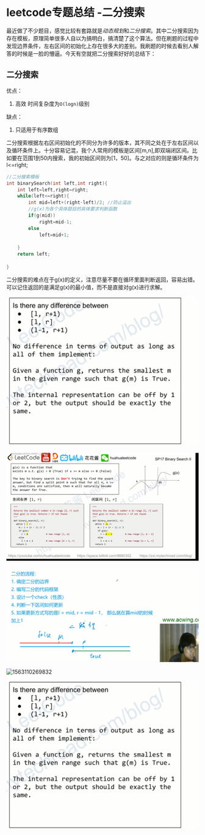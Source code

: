# leetcode专题总结 -二分搜索

最近做了不少题目，感觉比较有套路就是*动态规划*和*二分搜索*。其中二分搜索因为存在模板，原理简单很多人自以为搞明白，搞清楚了这个算法。但在刷题的过程中发现边界条件，左右区间的初始化上存在很多大的差别。我刷题的时候去看别人解答的时候是一脸的懵逼。今天有空就把二分搜索好好的总结下：

## 二分搜索

优点：

1. 高效 时间复杂度为`O(logn)`级别

缺点：

1. 只适用于有序数组

二分搜索根据左右区间初始化的不同分为许多的版本，其不同之处在于左右区间以及循环条件上。十分容易记混，我个人常用的模板是区间[m,n],即双端闭区间。比如要在范围1到50内搜索，我的初始区间则为[1，50]。与之对应的则是循环条件为l<=right;

```cpp
//二分搜索模板
int binarySearch(int left,int right){
    int left=left,right=right;
    while(left<=right){
        int mid=left+(right-left)/2; //防止溢出
        //g(x)为各个具体题目的具体要求判断函数
        if(g(mid))
        	right=mid-1;
        else
            left=mid+1;
        
    }
    return left;
    
}
```

二分搜索的难点在于g(x)的定义，注意尽量不要在循环里面判断返回，容易出错。可以记住返回的是满足g(x)的最小值，而不是直接对g(x)进行求解。

![1562771635547](https://raw.githubusercontent.com/loooo139/leetcode-md/master/asset/1562771635547.png)

![1562771672480](https://raw.githubusercontent.com/loooo139/leetcode-md/master/asset/1562771672480.png)

![1563108721740](https://raw.githubusercontent.com/loooo139/leetcode-md/master/asset/1563108721740.png)

![1563110269832](E:\personal\2019\asset\1563110269832.png)

![1563110343648](https://raw.githubusercontent.com/loooo139/leetcode-md/master/asset/1562771635547.png)
